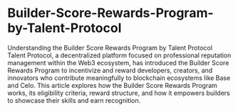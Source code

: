 # Builder-Score-Rewards-Program-by-Talent-Protocol
Understanding the Builder Score Rewards Program by Talent Protocol
Talent Protocol, a decentralized platform focused on professional reputation management within the Web3 ecosystem, has introduced the Builder Score Rewards Program to incentivize and reward developers, creators, and innovators who contribute meaningfully to blockchain ecosystems like Base and Celo. This article explores how the Builder Score Rewards Program works, its eligibility criteria, reward structure, and how it empowers builders to showcase their skills and earn recognition. 
